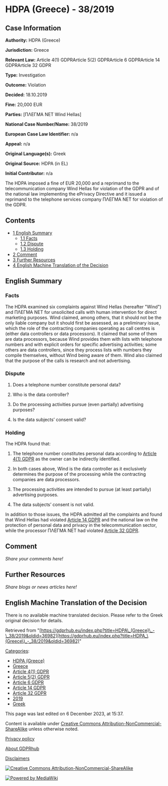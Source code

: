 # HDPA (Greece) - 38/2019

## Case Information

**Authority:** HDPA (Greece)

**Jurisdiction:** Greece

**Relevant Law:** Article 4(1) GDPRArticle 5(2) GDPRArticle 6 GDPRArticle 14 GDPRArticle 32 GDPR

**Type:** Investigation

**Outcome:** Violation

**Decided:** 18.10.2019

**Fine:** 20,000 EUR

**Parties:** [ΠΛΕΓΜΑ ΝΕΤ Wind Hellas]

**National Case Number/Name:** 38/2019

**European Case Law Identifier:** n/a

**Appeal:** n/a

**Original Language(s):** Greek

**Original Source:** HDPA (in EL)

**Initial Contributor:** n/a

The HDPA imposed a fine of EUR 20,000 and a reprimand to the telecommunication company Wind Hellas for violation of the GDPR and of the national law implementing the ePrivacy Directive and it issued a reprimand to the telephone services company ΠΛΕΓΜΑ ΝΕΤ for violation of the GDPR.

## Contents

*   [1 English Summary](#English_Summary)
    *   [1.1 Facts](#Facts)
    *   [1.2 Dispute](#Dispute)
    *   [1.3 Holding](#Holding)
*   [2 Comment](#Comment)
*   [3 Further Resources](#Further_Resources)
*   [4 English Machine Translation of the Decision](#English_Machine_Translation_of_the_Decision)

## English Summary

### Facts

The HDPA examined six complaints against Wind Hellas (hereafter "Wind") and ΠΛΕΓΜΑ ΝΕΤ for unsolicited calls with human intervention for direct marketing purposes. Wind claimed, among others, that it should not be the only liable company but it should first be assessed, as a preliminary issue, which the role of the contracting companies operating as call centres is (either data controllers or data processors). It claimed that some of them are data processors, because Wind provides them with lists with telephone numbers and with explicit orders for specific advertising activities; some others are data controllers, since they process lists with numbers they compile themselves, without Wind being aware of them. Wind also claimed that the purpose of the calls is research and not advertising.

### Dispute

1) Does a telephone number constitute personal data?

2) Who is the data controller?

3) Do the processing activities pursue (even partially) advertising purposes?

4) Is the data subjects’ consent valid?

### Holding

The HDPA found that:

1) The telephone number constitutes personal data according to [Article 4(1) GDPR](/index.php?title=Article_4_GDPR#1 "Article 4 GDPR") as the owner can be indirectly identified.

2) In both cases above, Wind is the data controller as it exclusively determines the purpose of the processing while the contracting companies are data processors.

3) The processing activities are intended to pursue (at least partially) advertising purposes.

4) The data subjects’ consent is not valid.

In addition to those issues, the HDPA admitted all the complaints and found that Wind Hellas had violated [Article 14 GDPR](/index.php?title=Article_14_GDPR "Article 14 GDPR") and the national law on the protection of personal data and privacy in the telecommunication sector, while the processor ΠΛΕΓΜΑ ΝΕΤ had violated [Article 32 GDPR](/index.php?title=Article_32_GDPR "Article 32 GDPR").

## Comment

_Share your comments here!_

## Further Resources

_Share blogs or news articles here!_

## English Machine Translation of the Decision

There is no available machine translated decision. Please refer to the Greek original decision for details.

Retrieved from "[https://gdprhub.eu/index.php?title=HDPA\_(Greece)\_-\_38/2019&oldid=36982](https://gdprhub.eu/index.php?title=HDPA_\(Greece\)_-_38/2019&oldid=36982)"

[Categories](/index.php?title=Special:Categories "Special:Categories"):

*   [HDPA (Greece)](/index.php?title=Category:HDPA_\(Greece\) "Category:HDPA (Greece)")
*   [Greece](/index.php?title=Category:Greece "Category:Greece")
*   [Article 4(1) GDPR](/index.php?title=Category:Article_4\(1\)_GDPR "Category:Article 4(1) GDPR")
*   [Article 5(2) GDPR](/index.php?title=Category:Article_5\(2\)_GDPR "Category:Article 5(2) GDPR")
*   [Article 6 GDPR](/index.php?title=Category:Article_6_GDPR "Category:Article 6 GDPR")
*   [Article 14 GDPR](/index.php?title=Category:Article_14_GDPR "Category:Article 14 GDPR")
*   [Article 32 GDPR](/index.php?title=Category:Article_32_GDPR "Category:Article 32 GDPR")
*   [2019](/index.php?title=Category:2019 "Category:2019")
*   [Greek](/index.php?title=Category:Greek "Category:Greek")

This page was last edited on 6 December 2023, at 15:37.

Content is available under [Creative Commons Attribution-NonCommercial-ShareAlike](https://creativecommons.org/licenses/by-nc-sa/4.0/) unless otherwise noted.

[Privacy policy](/index.php?title=GDPRhub:Privacy_policy)

[About GDPRhub](/index.php?title=GDPRhub:About)

[Disclaimers](/index.php?title=GDPRhub:General_disclaimer)

[![Creative Commons Attribution-NonCommercial-ShareAlike](/resources/assets/licenses/cc-by-nc-sa.png)](https://creativecommons.org/licenses/by-nc-sa/4.0/)

[![Powered by MediaWiki](/resources/assets/poweredby_mediawiki_88x31.png)](https://www.mediawiki.org/)